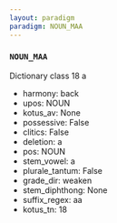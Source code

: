 ```yaml
---
layout: paradigm
paradigm: NOUN_MAA
---
```

### ` NOUN_MAA `

Dictionary class 18 a
* harmony: back
* upos: NOUN
* kotus_av: None
* possessive: False
* clitics: False
* deletion: a
* pos: NOUN
* stem_vowel: a
* plurale_tantum: False
* grade_dir: weaken
* stem_diphthong: None
* suffix_regex: aa
* kotus_tn: 18

